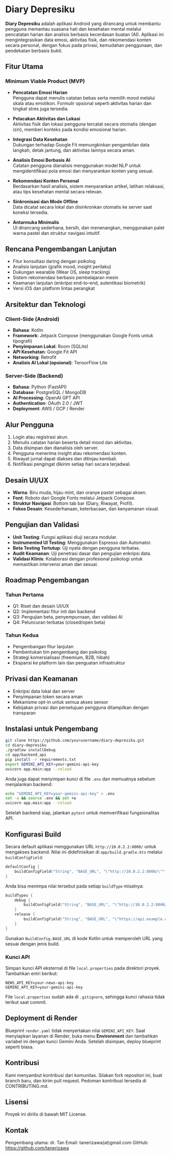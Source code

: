 # Diary Depresiku

**Diary Depresiku** adalah aplikasi Android yang dirancang untuk membantu pengguna memantau suasana hati dan kesehatan mental melalui pencatatan harian dan analisis berbasis kecerdasan buatan (AI). Aplikasi ini mengintegrasikan data emosi, aktivitas fisik, dan rekomendasi konten secara personal, dengan fokus pada privasi, kemudahan penggunaan, dan pendekatan berbasis bukti.

## Fitur Utama

### Minimum Viable Product (MVP)

- **Pencatatan Emosi Harian**  
  Pengguna dapat menulis catatan bebas serta memilih mood melalui skala atau emotikon. Formulir opsional seperti aktivitas harian dan tingkat stres juga tersedia.

- **Pelacakan Aktivitas dan Lokasi**  
  Aktivitas fisik dan lokasi pengguna tercatat secara otomatis (dengan izin), memberi konteks pada kondisi emosional harian.

- **Integrasi Data Kesehatan**  
  Dukungan terhadap Google Fit memungkinkan pengambilan data langkah, detak jantung, dan aktivitas lainnya secara aman.

- **Analisis Emosi Berbasis AI**  
  Catatan pengguna dianalisis menggunakan model NLP untuk mengidentifikasi pola emosi dan menyarankan konten yang sesuai.

- **Rekomendasi Konten Personal**  
  Berdasarkan hasil analisis, sistem menyarankan artikel, latihan relaksasi, atau tips kesehatan mental secara relevan.

- **Sinkronisasi dan Mode Offline**  
  Data dicatat secara lokal dan disinkronkan otomatis ke server saat koneksi tersedia.

- **Antarmuka Minimalis**  
  UI dirancang sederhana, bersih, dan menenangkan, menggunakan palet warna pastel dan struktur navigasi intuitif.

## Rencana Pengembangan Lanjutan

- Fitur konsultasi daring dengan psikolog
- Analisis lanjutan (grafik mood, insight perilaku)
- Dukungan wearable (Wear OS, sleep tracking)
- Sistem rekomendasi berbasis pembelajaran mesin
- Keamanan lanjutan (enkripsi end-to-end, autentikasi biometrik)
- Versi iOS dan platform lintas perangkat

## Arsitektur dan Teknologi

### Client-Side (Android)
- **Bahasa**: Kotlin
- **Framework**: Jetpack Compose (menggunakan Google Fonts untuk tipografi)
- **Penyimpanan Lokal**: Room (SQLite)
- **API Kesehatan**: Google Fit API
- **Networking**: Retrofit
- **Analisis AI Lokal (opsional)**: TensorFlow Lite

### Server-Side (Backend)
- **Bahasa**: Python (FastAPI)
- **Database**: PostgreSQL / MongoDB
- **AI Processing**: OpenAI GPT API
- **Authentication**: OAuth 2.0 / JWT
- **Deployment**: AWS / GCP / Render

## Alur Pengguna

1. Login atau registrasi akun.
2. Menulis catatan harian beserta detail mood dan aktivitas.
3. Data disimpan dan dianalisis oleh server.
4. Pengguna menerima insight atau rekomendasi konten.
5. Riwayat jurnal dapat diakses dan ditinjau kembali.
6. Notifikasi pengingat dikirim setiap hari secara terjadwal.

## Desain UI/UX

- **Warna**: Biru muda, hijau mint, dan oranye pastel sebagai aksen.
- **Font**: Roboto dari Google Fonts melalui Jetpack Compose.
- **Struktur Navigasi**: Bottom tab bar (Diary, Riwayat, Profil).
- **Fokus Desain**: Kesederhanaan, keterbacaan, dan kenyamanan visual.

## Pengujian dan Validasi

- **Unit Testing**: Fungsi aplikasi diuji secara modular.
- **Instrumented UI Testing**: Menggunakan Espresso dan Automator.
- **Beta Testing Tertutup**: Uji nyata dengan pengguna terbatas.
- **Audit Keamanan**: Uji penetrasi dasar dan pengujian enkripsi data.
- **Validasi Klinis**: Kolaborasi dengan profesional psikologi untuk memastikan intervensi aman dan sesuai.

## Roadmap Pengembangan

### Tahun Pertama
- Q1: Riset dan desain UI/UX
- Q2: Implementasi fitur inti dan backend
- Q3: Pengujian beta, penyempurnaan, dan validasi AI
- Q4: Peluncuran terbatas (closed/open beta)

### Tahun Kedua
- Pengembangan fitur lanjutan
- Pembentukan tim pengembang dan psikolog
- Strategi komersialisasi (freemium, B2B, hibah)
- Ekspansi ke platform lain dan penguatan infrastruktur

## Privasi dan Keamanan

- Enkripsi data lokal dan server
- Penyimpanan token secara aman
- Mekanisme opt-in untuk semua akses sensor
- Kebijakan privasi dan persetujuan pengguna ditampilkan dengan transparan

## Instalasi untuk Pengembang

```bash
git clone https://github.com/yourusername/diary-depresiku.git
cd diary-depresiku
./gradlew installDebug
cd app/backend_api
pip install -r requirements.txt
export GEMINI_API_KEY=your-gemini-api-key
uvicorn app.main:app --reload
```

Anda juga dapat menyimpan kunci di file `.env` dan memuatnya sebelum
menjalankan backend:

```bash
echo "GEMINI_API_KEY=your-gemini-api-key" > .env
set -a && source .env && set +a
uvicorn app.main:app --reload
```

Setelah backend siap, jalankan `pytest` untuk memverifikasi fungsionalitas API.

## Konfigurasi Build

Secara default aplikasi menggunakan URL `http://10.0.2.2:8000/` untuk mengakses
backend. Nilai ini didefinisikan di `app/build.gradle.kts` melalui `buildConfigField`:

```kotlin
defaultConfig {
    buildConfigField("String", "BASE_URL", "\"http://10.0.2.2:8000/\"")
}
```

Anda bisa menimpa nilai tersebut pada setiap `buildType` misalnya:

```kotlin
buildTypes {
    debug {
        buildConfigField("String", "BASE_URL", "\"http://10.0.2.2:8000/\"")
    }
    release {
        buildConfigField("String", "BASE_URL", "\"https://api.example.com/\"")
    }
}
```

Gunakan `BuildConfig.BASE_URL` di kode Kotlin untuk memperoleh URL yang sesuai
dengan jenis build.

### Kunci API

Simpan kunci API eksternal di file `local.properties` pada direktori proyek.
Tambahkan entri berikut:

```properties
NEWS_API_KEY=your-news-api-key
GEMINI_API_KEY=your-gemini-api-key
```

File `local.properties` sudah ada di `.gitignore`, sehingga kunci rahasia tidak
terikut saat commit.

## Deployment di Render

Blueprint `render.yaml` tidak menyertakan nilai `GEMINI_API_KEY`. Saat menyiapkan layanan di Render, buka menu **Environment** dan tambahkan variabel ini dengan kunci Gemini Anda. Setelah disimpan, deploy blueprint seperti biasa.
## Kontribusi
Kami menyambut kontribusi dari komunitas. Silakan fork repositori ini, buat branch baru, dan kirim pull request. Pedoman kontribusi tersedia di CONTRIBUTING.md.

## Lisensi
Proyek ini dirilis di bawah MIT License.

## Kontak
Pengembang utama:
dr. Tan
Email: tanerizawa(at)gmail.com
GitHub: https://github.com/tanerizawa

